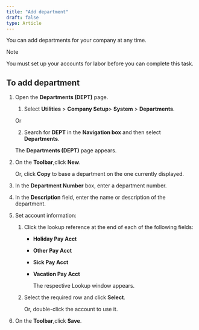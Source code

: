 ```yaml
---
title: "Add department"
draft: false
type: Article
---
```


You can add departments for your company at any time.

>[!NOTE]
>You must set up your accounts for labor before you can complete this task.

## To add department

1. Open the **Departments (DEPT)** page.

    1. Select **Utilities** > **Company Setup**> **System** > **Departments**.

    Or

    2. Search for **DEPT** in the **Navigation box** and then select **Departments**.

    The **Departments (DEPT)** page appears.

2. On the **Toolbar**,click **New**.

    Or, click **Copy** to base a department on the one currently displayed.

3. In the **Department Number** box, enter a department number.

4. In the **Description** field, enter the name or description of the department.

5. Set account information:

    1. Click the lookup reference at the end of each of the following fields:

        - **Holiday Pay Acct**

        - **Other Pay Acct**

        - **Sick Pay Acct**

        - **Vacation Pay Acct**

            The respective Lookup window appears.

    2. Select the required row and click **Select**.

        Or, double-click the account to use it.

6. On the **Toolbar**,click **Save**.
